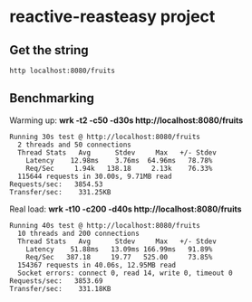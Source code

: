 # reactive-reasteasy project

## Get the string

```
http localhost:8080/fruits
```

## Benchmarking

Warming up:
**wrk -t2 -c50 -d30s http://localhost:8080/fruits**
```
Running 30s test @ http://localhost:8080/fruits
  2 threads and 50 connections
  Thread Stats   Avg      Stdev     Max   +/- Stdev
    Latency    12.98ms    3.76ms  64.96ms   78.78%
    Req/Sec     1.94k   138.18     2.13k    76.33%
  115644 requests in 30.00s, 9.71MB read
Requests/sec:   3854.53
Transfer/sec:    331.25KB
```

Real load:
**wrk -t10 -c200 -d40s http://localhost:8080/fruits**
```
Running 40s test @ http://localhost:8080/fruits
  10 threads and 200 connections
  Thread Stats   Avg      Stdev     Max   +/- Stdev
    Latency    51.88ms   13.09ms 166.99ms   91.89%
    Req/Sec   387.18     19.77   525.00     73.85%
  154367 requests in 40.06s, 12.95MB read
  Socket errors: connect 0, read 14, write 0, timeout 0
Requests/sec:   3853.69
Transfer/sec:    331.18KB
```

